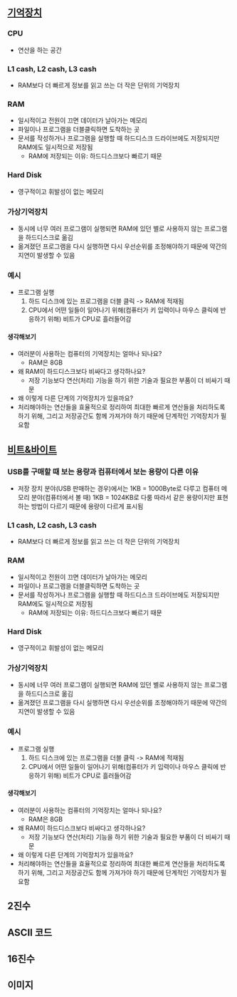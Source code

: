 ## [기억장치](https://www.edwith.org/cs50/lecture/22801?isDesc=false)
### CPU 
- 연산을 하는 공간
### L1 cash, L2 cash, L3 cash
- RAM보다 더 빠르게 정보를 읽고 쓰는 더 작은 단위의 기억장치
### RAM
  - 일시적이고 전원이 끄면 데이터가 날아가는 메모리   
  - 파일이나 프로그램을 더블클릭하면 도착하는 곳
  - 문서를 작성하거나 프로그램을 실행할 때 하드디스크 드라이브에도 
    저장되지만 RAM에도 일시적으로 저장됨
    - RAM에 저장되는 이유: 하드디스크보다 빠르기 때문
### Hard Disk
- 영구적이고 휘발성이 없는 메모리
### 가상기억장치
  - 동시에 너무 여러 프로그램이 실행되면 RAM에 있던 별로 사용하지 않는 프로그램을 하드디스크로 옮김
  - 옮겨졌던 프로그램을 다시 실행하면 다시 우선순위를 조정해야하기 때문에 약간의 지연이 발생할 수 있음
### 예시
- 프로그램 실행
  1. 하드 디스크에 있는 프로그램을 더블 클릭 -> RAM에 적재됨
  2. CPU에서 어떤 일들이 일어나기 위해(컴퓨터가 키 입력이나 마우스 클릭에 반응하기 위해) 비트가 CPU로 흘러들어감

#### 생각해보기
- 여러분이 사용하는 컴퓨터의 기억장치는 얼마나 되나요?
  - RAM은 8GB
- 왜 RAM이 하드디스크보다 비싸다고 생각하나요?
  - 저장 기능보다 연산(처리) 기능을 하기 위한 기술과 필요한 부품이 더 비싸기 때문 
-  왜 이렇게 다른 단계의 기억장치가 있을까요?
  - 처리해야하는 연산들을 효율적으로 정리하여 최대한 빠르게 연산들을 처리하도록 하기 위해, 그리고 저장공간도 함께 가져가야 하기 때문에 단계적인 기억장치가 필요함

## [비트&바이트](https://www.edwith.org/cs50/lecture/22803)

### USB를 구매할 때 보는 용량과 컴퓨터에서 보는 용량이 다른 이유
- 저장 장치 분야(USB 판매하는 경우)에서는 1KB = 1000Byte로 다루고 컴퓨터 메모리 분야(컴퓨터에서 볼 때) 1KB = 1024KB로 다룸
  따라서 같은 용량이지만 표현하는 방법이 다르기 때문에 용량이 다르게 표시됨
  
### L1 cash, L2 cash, L3 cash
- RAM보다 더 빠르게 정보를 읽고 쓰는 더 작은 단위의 기억장치
### RAM
  - 일시적이고 전원이 끄면 데이터가 날아가는 메모리   
  - 파일이나 프로그램을 더블클릭하면 도착하는 곳
  - 문서를 작성하거나 프로그램을 실행할 때 하드디스크 드라이브에도 
    저장되지만 RAM에도 일시적으로 저장됨
    - RAM에 저장되는 이유: 하드디스크보다 빠르기 때문
### Hard Disk
- 영구적이고 휘발성이 없는 메모리
### 가상기억장치
  - 동시에 너무 여러 프로그램이 실행되면 RAM에 있던 별로 사용하지 않는 프로그램을 하드디스크로 옮김
  - 옮겨졌던 프로그램을 다시 실행하면 다시 우선순위를 조정해야하기 때문에 약간의 지연이 발생할 수 있음
### 예시
- 프로그램 실행
  1. 하드 디스크에 있는 프로그램을 더블 클릭 -> RAM에 적재됨
  2. CPU에서 어떤 일들이 일어나기 위해(컴퓨터가 키 입력이나 마우스 클릭에 반응하기 위해) 비트가 CPU로 흘러들어감

#### 생각해보기
- 여러분이 사용하는 컴퓨터의 기억장치는 얼마나 되나요?
  - RAM은 8GB
- 왜 RAM이 하드디스크보다 비싸다고 생각하나요?
  - 저장 기능보다 연산(처리) 기능을 하기 위한 기술과 필요한 부품이 더 비싸기 때문 
-  왜 이렇게 다른 단계의 기억장치가 있을까요?
  - 처리해야하는 연산들을 효율적으로 정리하여 최대한 빠르게 연산들을 처리하도록 하기 위해, 그리고 저장공간도 함께 가져가야 하기 때문에 단계적인 기억장치가 필요함

## 2진수

## ASCII 코드

## 16진수

## 이미지
